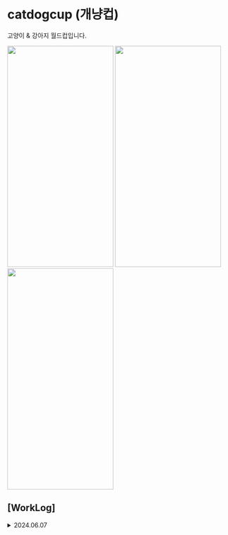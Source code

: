 # catdogcup (개냥컵)
고양이 &amp; 강아지 월드컵입니다.

<img src="https://github.com/DaeJol/catdogcup/assets/26290540/393bd5fd-9f58-4294-80e4-5c81fafd49b6" width="240" height="500"/>

<img src="https://github.com/DaeJol/catdogcup/assets/26290540/39d1a71c-8927-4a61-a4b5-abe23c6b060f" width="240" height="500"/>

<img src="https://github.com/DaeJol/catdogcup/assets/26290540/4a54f126-d089-415b-83e9-397d57a9cb6c" width="240" height="500"/>





## [WorkLog]

<details>
<summary>2024.06.07</summary>


## 1. 데이터 클래스의 통합 이슈
아래의 경우 통합 관련
CatBreedsDto + DogBreedsDto -> BreedsDto
CatImageDto + DogImageDto -> ImageDto

- Dto 자체를 통합해서 각각의 API를 상속받아서 사용하려고 하니까, 오히려 구조가 깔끔하지 않고 상속 때문에 개발이 복잡해지는 문제가 발생
- 과연 굳이 클래스를 하나로 통합하고 상속받아서 사용하는 것이 나을지, 각 API는 결국 다른 구조의 API의 가능성이 있기에 그대로 따로 사용하는 것이 나을지 논의 피료

## 2. 모듈의 세부적인 분리
기존 data 레이어는 임시적으로 catApi만 부르고 있다.
그런데 모듈을 분리하는 이유는 결국 api가 변경되거나 추가될 때 좀 더 효율적으로 해당 base 도메인의 api를 관리하기 위해
분리하는 것이다. 따라서 각 api 데이터 모듈의 이름도 명확할 필요가 있다고 생각했다.
data -> catData / dogData

</details>
